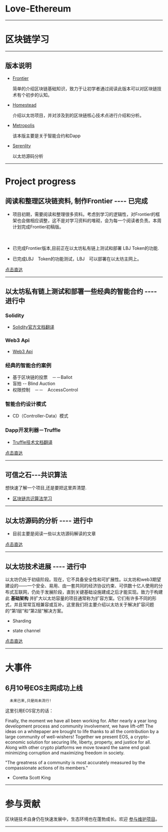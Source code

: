 # Love-Ethereum

----------------------------------------------------------------------------------------

# 区块链学习

------------------------------------------------------------------------------------------

## 版本说明

* [Frontier](https://github.com/xianfeng92/Love-Ethereum/blob/master/version/Frontier.md)

  简单的介绍区块链基础知识，致力于让初学者通过阅读此版本可以对区块链技术有个初步的认知。
  
* [Homestead](https://github.com/xianfeng92/Love-Ethereum/blob/master/version/Homestead.md)

  介绍以太坊项目，并对涉及到的区块链核心技术点进行介绍和分析。

* [Metropolis](https://github.com/xianfeng92/Love-Ethereum/blob/master/version/Metropolis.md)

  该本版主要是关于智能合约和Dapp
  
* [Serenlity](https://github.com/xianfeng92/Love-Ethereum/blob/master/version/Serenlity.md)
  
  以太坊源码分析

-------------------------------------------------------------------------------------------


# Project progress

## 阅读和整理区块链资料, 制作Frontier ---- 已完成

* 项目初期，需要阅读和整理很多资料。考虑到学习的逻辑性，对Frontier的框架也会做相应调整，这不是对学习资料的堆砌，会为每一个阅读者负责。本周计划完成Frontier初稿版。
  
　　
* 已完成Frontier版本,目前正在以太坊私有链上测试和部署 LBJ Token的功能.


* 已完成LBJ　Token的功能测试，LBJ　可以部署在以太坊主网上。

 [点击直达](https://github.com/xianfeng92/Love-Ethereum/blob/master/version/Frontier.md)

----------------------------------------------------------------------------------------------------------------------------

## 以太坊私有链上测试和部署一些经典的智能合约 ----进行中

### Solidity

* [Solidity官方文档翻译](https://github.com/xianfeng92/Solidity-Docs)

### Web3 Api

* [Web3 Api](https://github.com/xianfeng92/Web3js-Doc)

### 经典的智能合约案例

* 基于区块链的投票　－－Ballot
* 盲拍 -- Blind Auction
* 权限控制　－－　AccessControl

### 智能合约设计模式

* CD（Controller-Data）模式

### Dapp开发利器－Truffle

* [Truffle技术文档翻译](https://github.com/xianfeng92/Truffle-Docs)


 [点击直达](https://github.com/xianfeng92/Love-Ethereum/blob/master/version/Metropolis.md)
 
----------------------------------------------------------------------------------------------------------------------------


## 可信之石---共识算法

  想快速了解一个项目,还是要把这里弄清楚.

* [区块链共识算法学习](https://github.com/xianfeng92/Love-Ethereum/tree/master/DistributedSystem)


----------------------------------------------------------------------------------------------------------------------------


## 以太坊源码的分析 ---- 进行中

* 目前主要是阅读一些以太坊源码解读的文章


 [点击直达](https://github.com/xianfeng92/Love-Ethereum/blob/master/version/Serenlity.md)


----------------------------------------------------------------------------------------------------------------------------

## 以太坊技术进展 ---- 进行中

以太坊仍处于初级阶段。现在，它不具备安全性和可扩展性。以太坊和web3期望建设的——一个安全、易用、由一套共同的经济协议约束、可供数十亿人使用的分布式互联网，仍处于发展阶段，直到关键基础设施建成之后才能实现。致力于构建此 __基础架构__ 并扩大以太坊容量的项目通常称为扩容方案。它们有许多不同的形式，并且常常互相兼容或互补。这里我们将主要介绍以太坊关于解决扩容问题的“第1层”和“第2层”解决方案。

* Sharding
   
* state channel


 [点击直达](https://github.com/xianfeng92/Love-Ethereum/blob/master/version/Homestead.md)

-------------------------------------------------------------------------------------------


# 大事件

## 6月10号EOS主网成功上线
      
      未来已来,只是尚未流行!

这里引用EOS官方的话：

Finally, the moment we have all been working for. After nearly a year long development process and community involvement, we have lift-off! The ideas on a whitepaper are brought to life thanks to all the contribution by a large community of well-wishers!
Together we present EOS, a crypto-economic solution for securing life, liberty, property, and justice for all. Along with other crypto platforms we move toward the same end goal: minimizing corruption and maximizing freedom in society.

"The greatness of a community is most accurately measured by the compassionate actions of its members." 

- Coretta Scott King

--------------------------------------------------------------------------------------------


# 参与贡献

区块链技术自身仍在快速发展中，生态环境也在蓬勃成长。欢迎 [参与维护项目](https://github.com/xianfeng92/Love-Ethereum/blob/master/contribute.md)。


---------------------------------------------------------------------------------------------















